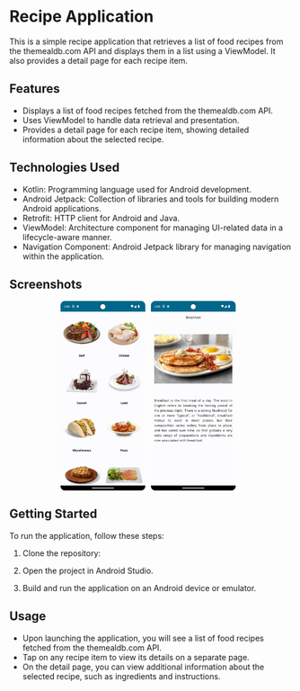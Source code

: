 # Recipe Application

This is a simple recipe application that retrieves a list of food recipes from the themealdb.com API and displays them in a list using a ViewModel. It also provides a detail page for each recipe item.

## Features

- Displays a list of food recipes fetched from the themealdb.com API.
- Uses ViewModel to handle data retrieval and presentation.
- Provides a detail page for each recipe item, showing detailed information about the selected recipe.

## Technologies Used

- Kotlin: Programming language used for Android development.
- Android Jetpack: Collection of libraries and tools for building modern Android applications.
- Retrofit: HTTP client for Android and Java.
- ViewModel: Architecture component for managing UI-related data in a lifecycle-aware manner.
- Navigation Component: Android Jetpack library for managing navigation within the application.

## Screenshots
<div style="display:flex; justify-content: center;">
    <img src="screenshots/screenshot_1.png" alt="Food List" style="width:30%; margin-right: 10px;">
    <img src="screenshots/screenshot_2.png" alt="Food Detail" style="width:30%; margin-right: 10px;">
</div>

## Getting Started

To run the application, follow these steps:

1. Clone the repository:

2. Open the project in Android Studio.

3. Build and run the application on an Android device or emulator.

## Usage

- Upon launching the application, you will see a list of food recipes fetched from the themealdb.com API.
- Tap on any recipe item to view its details on a separate page.
- On the detail page, you can view additional information about the selected recipe, such as ingredients and instructions.